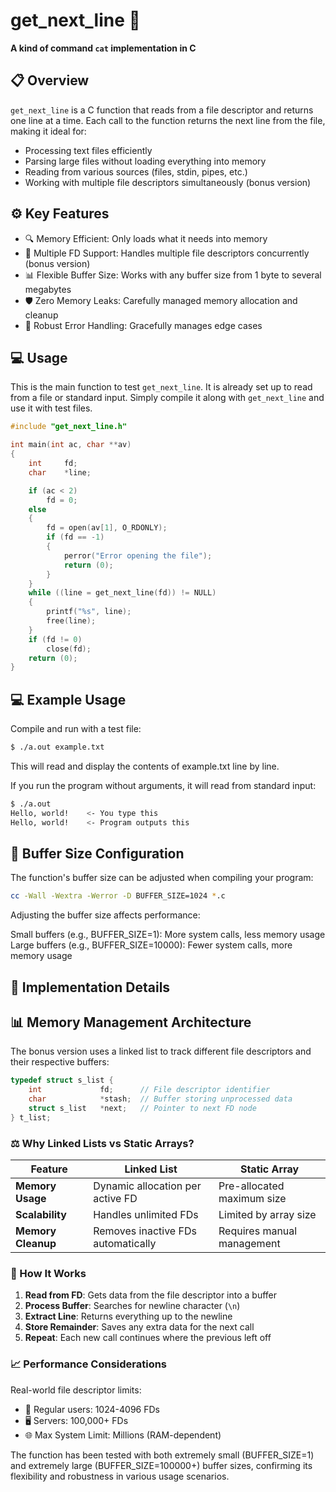 # get_next_line 📑

**A kind of command `cat` implementation in C**

## 📋 Overview

`get_next_line` is a C function that reads from a file descriptor and returns one line at a time. Each call to the function returns the next line from the file, making it ideal for:

- Processing text files efficiently
- Parsing large files without loading everything into memory
- Reading from various sources (files, stdin, pipes, etc.)
- Working with multiple file descriptors simultaneously (bonus version)

## ⚙️ Key Features

- 🔍 Memory Efficient: Only loads what it needs into memory
- 🔄 Multiple FD Support: Handles multiple file descriptors concurrently (bonus version)
- 📊 Flexible Buffer Size: Works with any buffer size from 1 byte to several megabytes
- 🛡️ Zero Memory Leaks: Carefully managed memory allocation and cleanup
- 🔧 Robust Error Handling: Gracefully manages edge cases

## 💻 Usage

This is the main function to test `get_next_line`. It is already set up to read from a file or standard input. Simply compile it along with `get_next_line` and use it with test files.

```c
#include "get_next_line.h"

int main(int ac, char **av)
{
	int		fd;
	char	*line;

	if (ac < 2)
		fd = 0;
	else
	{
		fd = open(av[1], O_RDONLY);
		if (fd == -1)
		{
			perror("Error opening the file");
			return (0);
		}
	}
	while ((line = get_next_line(fd)) != NULL)
	{
		printf("%s", line);
		free(line);
	}
	if (fd != 0)
		close(fd);
	return (0);
}
```

## 💻  Example Usage

Compile and run with a test file:

```bash
$ ./a.out example.txt
```
This will read and display the contents of example.txt line by line.

If you run the program without arguments, it will read from standard input:
```bash
$ ./a.out
Hello, world!    <- You type this
Hello, world!    <- Program outputs this
```

## 🔧 Buffer Size Configuration
The function's buffer size can be adjusted when compiling your program:

```bash
cc -Wall -Wextra -Werror -D BUFFER_SIZE=1024 *.c
```

Adjusting the buffer size affects performance:

Small buffers (e.g., BUFFER_SIZE=1): More system calls, less memory usage
Large buffers (e.g., BUFFER_SIZE=10000): Fewer system calls, more memory usage

## 🧩 Implementation Details
## 📊 Memory Management Architecture
The bonus version uses a linked list to track different file descriptors and their respective buffers:

```c
typedef struct s_list {
    int             fd;      // File descriptor identifier
    char            *stash;  // Buffer storing unprocessed data
    struct s_list   *next;   // Pointer to next FD node
} t_list;
```

### ⚖️ Why Linked Lists vs Static Arrays?

| Feature | Linked List | Static Array |
|---------|-------------|--------------|
| **Memory Usage** | Dynamic allocation per active FD | Pre-allocated maximum size |
| **Scalability** | Handles unlimited FDs | Limited by array size |
| **Memory Cleanup** | Removes inactive FDs automatically | Requires manual management |

### 🔄 How It Works

1. **Read from FD**: Gets data from the file descriptor into a buffer
2. **Process Buffer**: Searches for newline character (`\n`)
3. **Extract Line**: Returns everything up to the newline
4. **Store Remainder**: Saves any extra data for the next call
5. **Repeat**: Each new call continues where the previous left off

### 📈 Performance Considerations

Real-world file descriptor limits:
* 👤 Regular users: 1024-4096 FDs
* 🖥️ Servers: 100,000+ FDs
* 🌐 Max System Limit: Millions (RAM-dependent)

The function has been tested with both extremely small (BUFFER_SIZE=1) and extremely large (BUFFER_SIZE=100000+) buffer sizes, confirming its flexibility and robustness in various usage scenarios.
